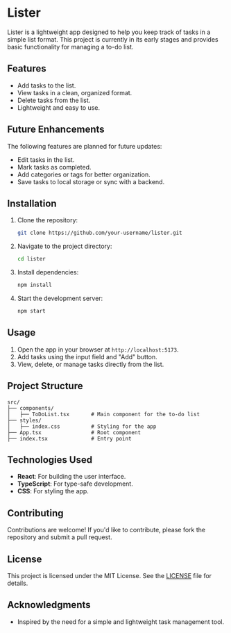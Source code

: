 # Lister

Lister is a lightweight app designed to help you keep track of tasks in a simple list format. This project is currently in its early stages and provides basic functionality for managing a to-do list.

## Features
- Add tasks to the list.
- View tasks in a clean, organized format.
- Delete tasks from the list.
- Lightweight and easy to use.

## Future Enhancements
The following features are planned for future updates:
- Edit tasks in the list.
- Mark tasks as completed.
- Add categories or tags for better organization.
- Save tasks to local storage or sync with a backend.

## Installation
1. Clone the repository:
   ```bash
   git clone https://github.com/your-username/lister.git
   ```
2. Navigate to the project directory:
   ```bash
   cd lister
   ```
3. Install dependencies:
   ```bash
   npm install
   ```
4. Start the development server:
   ```bash
   npm start
   ```

## Usage
1. Open the app in your browser at `http://localhost:5173`.
2. Add tasks using the input field and "Add" button.
3. View, delete, or manage tasks directly from the list.

## Project Structure
```
src/
├── components/
│   ├── ToDoList.tsx       # Main component for the to-do list
├── styles/
│   ├── index.css          # Styling for the app
├── App.tsx                # Root component
├── index.tsx              # Entry point
```

## Technologies Used
- **React**: For building the user interface.
- **TypeScript**: For type-safe development.
- **CSS**: For styling the app.

## Contributing
Contributions are welcome! If you'd like to contribute, please fork the repository and submit a pull request.

## License
This project is licensed under the MIT License. See the [LICENSE](LICENSE) file for details.

## Acknowledgments
- Inspired by the need for a simple and lightweight task management tool.